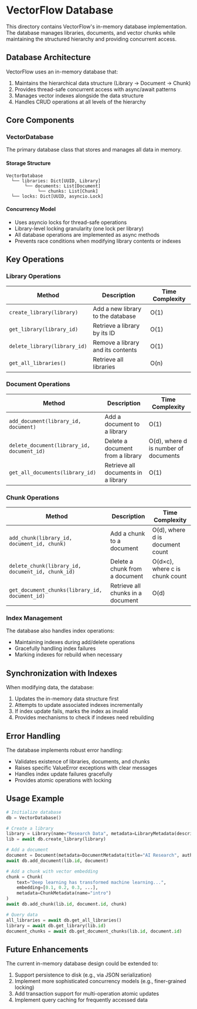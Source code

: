 # VectorFlow Database

This directory contains VectorFlow's in-memory database implementation. The database manages libraries, documents, and vector chunks while maintaining the structured hierarchy and providing concurrent access.

## Database Architecture

VectorFlow uses an in-memory database that:

1. Maintains the hierarchical data structure (Library → Document → Chunk)
2. Provides thread-safe concurrent access with async/await patterns
3. Manages vector indexes alongside the data structure
4. Handles CRUD operations at all levels of the hierarchy

## Core Components

### VectorDatabase

The primary database class that stores and manages all data in memory.

#### Storage Structure

```
VectorDatabase
  └── libraries: Dict[UUID, Library]
       └── documents: List[Document]
            └── chunks: List[Chunk]
  └── locks: Dict[UUID, asyncio.Lock]
```

#### Concurrency Model

- Uses asyncio locks for thread-safe operations
- Library-level locking granularity (one lock per library)
- All database operations are implemented as async methods
- Prevents race conditions when modifying library contents or indexes

## Key Operations

### Library Operations

| Method | Description | Time Complexity |
|--------|-------------|-----------------|
| `create_library(library)` | Add a new library to the database | O(1) |
| `get_library(library_id)` | Retrieve a library by its ID | O(1) |
| `delete_library(library_id)` | Remove a library and its contents | O(1) |
| `get_all_libraries()` | Retrieve all libraries | O(n) |

### Document Operations

| Method | Description | Time Complexity |
|--------|-------------|-----------------|
| `add_document(library_id, document)` | Add a document to a library | O(1) |
| `delete_document(library_id, document_id)` | Delete a document from a library | O(d), where d is number of documents |
| `get_all_documents(library_id)` | Retrieve all documents in a library | O(1) |

### Chunk Operations

| Method | Description | Time Complexity |
|--------|-------------|-----------------|
| `add_chunk(library_id, document_id, chunk)` | Add a chunk to a document | O(d), where d is document count |
| `delete_chunk(library_id, document_id, chunk_id)` | Delete a chunk from a document | O(d×c), where c is chunk count |
| `get_document_chunks(library_id, document_id)` | Retrieve all chunks in a document | O(d) |

### Index Management

The database also handles index operations:

- Maintaining indexes during add/delete operations
- Gracefully handling index failures
- Marking indexes for rebuild when necessary

## Synchronization with Indexes

When modifying data, the database:

1. Updates the in-memory data structure first
2. Attempts to update associated indexes incrementally
3. If index update fails, marks the index as invalid
4. Provides mechanisms to check if indexes need rebuilding

## Error Handling

The database implements robust error handling:

- Validates existence of libraries, documents, and chunks
- Raises specific ValueError exceptions with clear messages
- Handles index update failures gracefully
- Provides atomic operations with locking

## Usage Example

```python
# Initialize database
db = VectorDatabase()

# Create a library
library = Library(name="Research Data", metadata=LibraryMetadata(description="Science papers"))
lib = await db.create_library(library)

# Add a document
document = Document(metadata=DocumentMetadata(title="AI Research", author="Smith"))
await db.add_document(lib.id, document)

# Add a chunk with vector embedding
chunk = Chunk(
    text="Deep learning has transformed machine learning...",
    embedding=[0.1, 0.2, 0.3, ...],
    metadata=ChunkMetadata(name="intro")
)
await db.add_chunk(lib.id, document.id, chunk)

# Query data
all_libraries = await db.get_all_libraries()
library = await db.get_library(lib.id)
document_chunks = await db.get_document_chunks(lib.id, document.id)
```

## Future Enhancements

The current in-memory database design could be extended to:

1. Support persistence to disk (e.g., via JSON serialization)
2. Implement more sophisticated concurrency models (e.g., finer-grained locking)
3. Add transaction support for multi-operation atomic updates
4. Implement query caching for frequently accessed data 